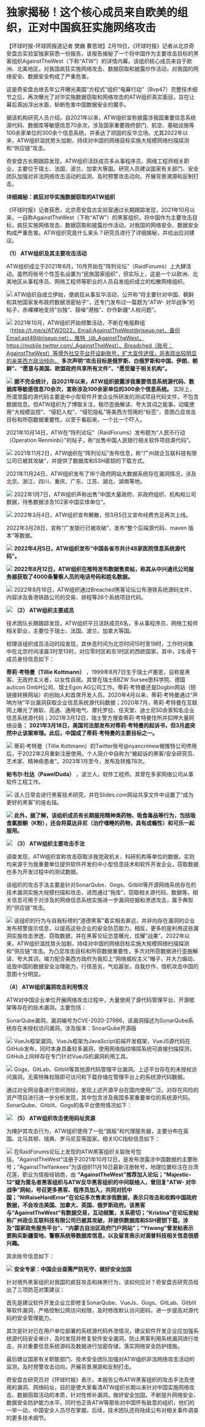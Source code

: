 # 独家揭秘！这个核心成员来自欧美的组织，正对中国疯狂实施网络攻击

【环球时报-环球网报道记者 樊巍
曹思琦】2月19日，《环球时报》记者从北京奇安盘古实验室独家获悉一份报告，该报告揭秘了一个将中国作为主要攻击目标的黑客组织AgainstTheWest（下称“ATW”）的详情内幕。该组织核心成员来自于欧洲、北美地区，对我国疯狂实施网络攻击、数据窃取和披露炒作活动，对我国的网络安全、数据安全构成了严重危害。

这是奇安盘古继去年公开曝光美国“方程式”组织“电幕行动”（Bvp47）完整技术细节之后，再次曝光了对华实施数据窃取和网络攻击的ATW组织真实面目，旨在让幕后真凶浮出水面，斩断危害中国数据安全的魔手。

据该机构研究人员介绍，自2021年以来，ATW组织宣称披露涉我国重要信息系统源代码、数据库等敏感信息70余次，涉及国家重要政府部门、航空、基础设施等100余家单位的300余个信息系统，并表达了顽固的反华立场。尤其2022年以来，ATW组织滋扰势头加剧，持续对中国的网络目标实施大规模网络扫描探测和“供应链”攻击。

奇安盘古长期跟踪发现，ATW组织活跃成员多从事程序员、网络工程师相关职业，主要位于瑞士、法国、波兰、加拿大等国。研究人员建议国家有关部门、安全团队加强对非法网络攻击活动的监测，及时预警攻击动向，开展背景溯源和反制打击。

**详细揭秘：疯狂对华实施数据窃取的ATW组织**

《环球时报》记者获悉，北京奇安盘古实验室通过长期跟踪发现，2021年10月以来，一自称AgainstTheWest（下称“ATW”）的黑客组织，将中国作为主要攻击目标，疯狂实施网络攻击、数据窃取和披露炒作活动，对我国的网络安全、数据安全构成严重危害。ATW组织究竟什么来头？研究员进行了详细揭秘，并给出应对建议。

**（1） ATW组织及其主要攻击活动**

ATW组织成立于2021年6月，10月开始在“阵列论坛”（RaidForums）上大肆活动。虽然将账号个性签名设置为“民族国家组织”，但实际上，这是一个以欧洲、北美地区从事程序员、网络工程师等职业的人员自发组织成立的松散网络组织。

![](https://inews.gtimg.com/newsapp_bt/0/15675982443/1000)
ATW组织自成立伊始，便疯狂从事反华活动，公开称“将主要针对中国、朝鲜和其他国家发布政府数据泄密帖子”，还专门发布过一篇题为“ATW-
对华战争”的帖子，赤裸裸地支持“台独”、鼓噪“港独”、炒作新疆“人权问题”。

![](https://inews.gtimg.com/newsapp_bt/0/15675982446/1000)
2021年10月，ATW组织开始频繁活动，不断在电报群组（https://t.me/s/ATW2022，Email:AgainstTheWest@riseup.net，备份Email:apt49@riseup.net）、推特（@_AgainstTheWest，https://mobile.twitter.com/_AgainstTheWest）、Breadched（账号：AgainstTheWest）等境外社交平台开设新账号，扩大宣传途径，并表现出较明显的亲美西方政治倾向，
**多次声明“攻击目标是俄罗斯、白俄罗斯和中国、伊朗、朝鲜”、“愿意与美国、欧盟政府共享所有文件”、“愿受雇于相关机构”。**

![](https://inews.gtimg.com/newsapp_bt/0/15675982448/1000)
**据不完全统计，自2021年以来，ATW组织披露涉我重要信息系统源代码、数据库等敏感信息70余次，宣称涉及100余家单位的300余个信息系统。**
实际上，所谓泄露的源代码主要是中小型软件开发企业所研发的测试项目代码文件，不包含数据信息。但ATW组织为了博取关注，极尽歪曲解读、夸大其词之能事，动辄使用“大规模监控”、“侵犯人权”、“侵犯隐私”等美西方惯用的“标签”，意图凸显攻击目标和所窃数据重要性，以至于看起来，一个比一个吓人。

2021年10月14日，ATW在“阵列论坛”（RaidForums）发布题为“人民币行动（Operation
Renminbi）”的帖子，称“出售中国人民银行相关软件项目源代码”。

![](https://inews.gtimg.com/newsapp_bt/0/15675982450/1000)
2021年11月2日，ATW组织在“阵列论坛”发布信息，称“广州政企互联科技有限公司已被其攻破”，并提供了数据库和SSH密钥的下载方式。

2021年11月24日，ATW组织发布了16个政府网站大数据系统存在漏洞情况，涉及北京、浙江、四川、重庆、广东、江苏、湖北、湖南等地。

![](https://inews.gtimg.com/newsapp_bt/0/15675982455/1000)
2022年1月7日，ATW组织声称出售“中国大量政府、非政府组织、机构和公司数据，待售数据涉及102家中国实体单位”。

![](https://inews.gtimg.com/newsapp_bt/0/15675982456/1000)
2022年3月4日，ATW组织宣布解散，但3月5日又宣布经费充足再次上线。

2022年3月28日，宣称“广发银行已被攻破”，发布“整个后端源代码、maven 版本”等数据。

![](https://inews.gtimg.com/newsapp_bt/0/15675982459/1000)
**2022年4月5日，ATW组织发布“中国各省市共计48家医院信息系统源代码”。**

![](https://inews.gtimg.com/newsapp_bt/0/15675982460/1000)
**2022年8月12日，ATW组织在推特发布数据售卖帖，称其从中兴通讯公司服务器获取了4000条警察人员的电话号码和姓名数据。**

![](https://inews.gtimg.com/newsapp_bt/0/15675982462/1000)
2022年8月16日，ATW组织通过Breached黑客论坛公布港铁系统源码文件，内容涉及香港铁路公司的交易、排程等26个系统项目代码。

![](https://inews.gtimg.com/newsapp_bt/0/15675982464/1000)
**（2） ATW组织主要成员**

技术团队长期跟踪发现，ATW组织平日活跃成员6名，多从事程序员、网络工程师相关职业，主要位于瑞士、法国、波兰、加拿大等国。

梳理该组织成员活动时段发现，其休息时间为北京时间15时至19时，工作时间集中在北京时间凌晨3时至13时，对应零时区和东1时区的西欧国家。其中，2名骨干成员身份信息如下：

**蒂莉·考特曼（Tillie Kottmann）** ，1999年8月7日生于瑞士卢塞恩，自称是黑客、无政府主义者，以女性自居。其曾在瑞士BBZW
Sursee思科学院、德国auticon GmbH公司、瑞士Egon
AG公司工作。蒂莉·考特曼还是Dogbin网站（短链接转换网站）的创始人和首席开发人员。2020年4月以来，蒂莉·考特曼通过“声呐方块”平台漏洞获取企业信息系统源代码数据；2020年7月，蒂莉·考特曼在互联网上曝光了微软、高通、通用电气、摩托罗拉、任天堂、迪士尼50余家知名企业信息系统源代码；2021年3月12日，瑞士警方搜查蒂莉·考特曼住所并扣押大量网络设备；
**2021年3月18日，美国司法部发布对蒂莉·考特曼的起诉书，但3月底突然中止该案审理。此后，中国成了蒂莉·考特曼的主要目标之一。**

![](https://inews.gtimg.com/newsapp_bt/0/15675982469/1000)
蒂莉·考特曼（Tillie
Kottmann）的Twitter账号@nyancrimew被推特公司停用后，于2022年2月重新注册使用。个人简介中自称为“被起诉的黑客/安全研究员、艺术家、精神病患者”。2023年1月至今，发布及转推78次。

**帕韦尔∙杜达（PawelDuda）** ，波兰人，软件工程师。其曾在多家网络公司从事软件工程工作。

![](https://inews.gtimg.com/newsapp_bt/0/15675982476/1000)
该人日常会进行黑客技术研究，并在Slides.com网站共享文件中设置了“成为更好的黑客”的座右铭。

![](https://inews.gtimg.com/newsapp_bt/0/15675982478/1000)
**此外，据了解，该组织成员有长期服用精神类药物、吸食毒品等行为，包括吸食氯胺酮（K粉），还会将莫达非尼（治疗嗜睡的药物，具有成瘾性）和可乐一起服用。**

![](https://inews.gtimg.com/newsapp_bt/0/15675982481/1000)
**（3） ATW组织主要攻击手法**

调查发现，ATW组织宣称攻击窃取涉我党政机关、科研机构等单位的数据，实则均来源于为我重要单位提供软件开发的中小型信息技术和软件开发企业，窃取数据也多为开发过程中的测试数据。

该组织的攻击手法主要是针对SonarQube、Gogs、Gitblit等开源网络系统存在的技术漏洞实施大规模扫描和攻击，进而通过“拖库”，窃取相关源代码、数据等。相关信息可用于对涉及的网络信息系统实施进一步漏洞挖掘和渗透攻击，属于典型的“供应链”攻击。

![](https://inews.gtimg.com/newsapp_bt/0/15675982484/1000)
该组织的行为与自我标榜的“道德黑客”着实相去甚远，并非向存在漏洞的企业发布预警提示信息，以提高这些企业的安全防范能力。相反，更多的是利用这些漏洞实施攻击渗透、窃取数据，并在黑客论坛恣意曝光，炫耀“战果”。2022年以来，ATW组织滋扰势头加剧，持续对中国的网络目标实施大规模网络扫描探测和“供应链”攻击。为凸显攻击目标和所窃数据重要性，多次对所窃数据进行歪曲解读、夸大其词，竭力配合美西方政府为我扣上“网络威权主义”帽子，并大力煽动、诋毁中国的数据安全治理能力，行径恶劣，气焰嚣张，自我炒作、借机攻击中国的意图十分明显。

**（4） ATW组织漏洞攻击利用情况**

ATW对中国企业单位开展网络攻击过程中，大量使用了源代码管理平台、开源框架等存在的技术漏洞。主要包括：

SonarQube漏洞。漏洞编号为CVE-2020-27986，该漏洞描述为SonarQube系统存在未授权访问漏洞。涉及版本：SnoarQube开源版

![](https://inews.gtimg.com/newsapp_bt/0/15675982488/1000)
VueJs框架漏洞。VueJs框架为JavaScript前端开发框架，VueJS源代码在GitHub发布，同时本身具备较多漏洞，使用网络指纹嗅探系统可直接扫描探测，GitHub上同样存在专门针对VueJS的漏洞利用工具。

![](https://inews.gtimg.com/newsapp_bt/0/15675982489/1000)
Gogs、GitLab、Gitblit等其他源代码管理平台漏洞。上述平台存在的未授权访问漏洞，无需特殊权限即可访问和下载存储在管理平台上的系统源代码数据。

通过对全网设备进行空间测绘，发现上述开源平台在国内使用广泛。对存在风险的资产项目进行进一步分析发现，其中包含涉及我国多家重要单位的系统源代码。SonarQube、Gitblit、Gogs的各平台使用情况如下：

![](https://inews.gtimg.com/newsapp_bt/0/15675982491/1000)
**（5） ATW组织攻击使用码址资源**

为掩护其攻击行为，ATW组织使用了一批“跳板”和代理服务器，主要分布在英国、北马其顿、瑞典、罗马尼亚等国家。相关IOC指标信息如下：

![](https://inews.gtimg.com/newsapp_bt/0/15675982492/1000)
在RaidForums论坛上发现的ATW黑客组织关联账号包括，“AgainstTheWest”注册于2021年10月12日，是发布泄露涉中国数据的主要账号；“AgainstTheYankees”为该组织11月16日最新注册帐号，地理位置标注在台湾花莲，职业为情报经销商，由
**“AgainstTheWest”推荐加入论坛；“Majestic-12”疑为匿名者黑客组织与ATW反华黑客组织的中间联络人，曾回复“ATW-
对华战争”网帖，号召更多黑客、程序员加入，共同对抗中国；“NtRaiseHardError”在论坛多次售卖涉我数据，表示只攻击和收购中国政府数据，不会攻击美国、加拿大、英国、俄罗斯政府。该黑客与“AgainstTheWest”有数据交易，互动频繁，关系密切；“Kristina”在论坛发帖称广州政企互联科技有限公司已被其攻破，并提供数据库和SSH密钥下载，涉及“国家政务服务平台”、“内蒙古自治区政府门户网站”；“Ytwang”曾发帖表示要购买新疆营地、警察系统等数据库信息，以及留言表示对滴普科技相关信息很感兴趣。**

其余账号信息如下：

![](https://inews.gtimg.com/newsapp_bt/0/15675982495/1000)
**安全专家：中国企业亟需严防死守、做好安全加固**

针对境外黑客组织对我国的疯狂攻击和抹黑行为，该如何应对？奇安盘古研究员给出了三项防范对策建议：

首先是建议软件开发企业立即修复SonarQube、VueJs、Gogs、GitLab、Gitblit等软件漏洞，严格控制公网访问权限，及时修改默认访问密码，进一步提高对源代码的安全管理能力。

其次是针对已在用户单位部署的系统源代码外泄情况，建议软件开发企业应加强系统源代码安全审计，及时发现并修复软件安全漏洞，防止黑客利用系统漏洞进行攻击，并对重要信息系统源码及数据进行加密存储，落实网络安全防护措施。

最后建议国家有关职能部门、技术安全团队加强对ATW组织非法网络攻击活动的监测，及时预警攻击动向，开展背景溯源和反制打击。

奇安盘古研究员对《环球时报》表示，本报告公布ATW黑客组织的攻击手法及使用的漏洞、网络码址，目的是使大家看清ATW组织长期以来针对中国实施网络攻击、数据窃取活动的本质，针对性修补漏洞，做好安全加固，不断提升网络安全、数据安全防护能力水平。同时也正告ATW等那些对中国怀有敌意的组织，他们的一举一动，中国安全人员尽在掌握。后续，技术团队还将陆续公布对相关事件调查的更多技术细节。

